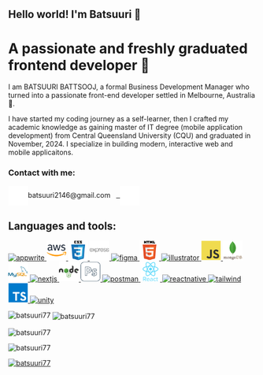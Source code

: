 ## Hello world! I'm Batsuuri 👋

<div>
    <h1>A passionate and freshly graduated frontend developer 🙂</h1>
    <p align="left">
        I am <span className="font-bold">BATSUURI BATTSOOJ</span>, a
        formal Business Development Manager who turned into a passionate
        front-end developer settled in Melbourne, Australia 🙂.
    </p>
    <p align="left">
        I have started my coding journey as a self-learner, then I crafted
        my academic knowledge as gaining master of IT degree (mobile
        application development) from Central Queensland University (CQU)
        and graduated in November, 2024. I specialize in building modern,
        interactive web and mobile applicaitons.
    </p>
    <h3>Contact with me:</h3>
    <p align="left">
        <a>
            <img align="left" src="img/globe-dark.svg" width="40" height="40"/> batsuuri2146@gmail.com
        </a> 
        &nbsp; <a href="https://www.linkedin.com/in/batsuuri-battsooj-b27231b8?lipi=urn%3Ali%3Apage%3Ad_flagship3_profile_view_base_contact_details%3Bn8%2BWsd03QpSWvUaxp9Rqrg%3D%3D" target="blank">
            &nbsp; <img align="center" src="img/linkedin-dark.svg" alt="batsuuri battsooj" height="40" width="40"     />
        </a>
    </p>
    <h2>Languages and tools:</h2>
    <p align="left"> 
        <a href="https://appwrite.io" target="_blank" rel="noreferrer"> 
            <img src="https://www.vectorlogo.zone/logos/appwriteio/appwriteio-icon.svg" alt="appwrite" width="40" height="40"/> 
        </a> 
        <a href="https://aws.amazon.com" target="_blank" rel="noreferrer"> 
            <img src="https://raw.githubusercontent.com/devicons/devicon/master/icons/amazonwebservices/amazonwebservices-original-wordmark.svg" alt="aws" width="40" height="40"/> 
        </a> 
        <a href="https://www.w3schools.com/css/" target="_blank" rel="noreferrer"> 
            <img src="https://raw.githubusercontent.com/devicons/devicon/master/icons/css3/css3-original-wordmark.svg" alt="css3" width="40" height="40"/> 
        </a> 
        <a href="https://expressjs.com" target="_blank" rel="noreferrer"> 
            <img src="https://raw.githubusercontent.com/devicons/devicon/master/icons/express/express-original-wordmark.svg" alt="express" width="40" height="40"/> 
        </a> 
        <a href="https://www.figma.com/" target="_blank" rel="noreferrer"> 
            <img src="https://www.vectorlogo.zone/logos/figma/figma-icon.svg" alt="figma" width="40" height="40"/> 
        </a> 
        <a href="https://www.w3.org/html/" target="_blank" rel="noreferrer"> 
            <img src="https://raw.githubusercontent.com/devicons/devicon/master/icons/html5/html5-original-wordmark.svg" alt="html5" width="40" height="40"/> 
        </a> 
        <a href="https://www.adobe.com/in/products/illustrator.html" target="_blank" rel="noreferrer"> 
            <img src="https://www.vectorlogo.zone/logos/adobe_illustrator/adobe_illustrator-icon.svg" alt="illustrator" width="40" height="40"/> 
        </a> 
        <a href="https://developer.mozilla.org/en-US/docs/Web/JavaScript" target="_blank" rel="noreferrer"> 
            <img src="https://raw.githubusercontent.com/devicons/devicon/master/icons/javascript/javascript-original.svg" alt="javascript" width="40" height="40"/> 
        </a> 
        <a href="https://www.mongodb.com/" target="_blank" rel="noreferrer"> 
            <img src="https://raw.githubusercontent.com/devicons/devicon/master/icons/mongodb/mongodb-original-wordmark.svg" alt="mongodb" width="40" height="40"/> 
        </a> 
        <a href="https://www.mysql.com/" target="_blank" rel="noreferrer"> 
            <img src="https://raw.githubusercontent.com/devicons/devicon/master/icons/mysql/mysql-original-wordmark.svg" alt="mysql" width="40" height="40"/> 
        </a> 
        <a href="https://nextjs.org/" target="_blank" rel="noreferrer"> 
            <img src="https://cdn.worldvectorlogo.com/logos/nextjs-2.svg" alt="nextjs" width="40" height="40"/> </a> <a href="https://nodejs.org" target="_blank" rel="noreferrer"> <img src="https://raw.githubusercontent.com/devicons/devicon/master/icons/nodejs/nodejs-original-wordmark.svg" alt="nodejs" width="40" height="40"/> </a> <a href="https://www.photoshop.com/en" target="_blank" rel="noreferrer"> <img src="https://raw.githubusercontent.com/devicons/devicon/master/icons/photoshop/photoshop-line.svg" alt="photoshop" width="40" height="40"/> </a> <a href="https://postman.com" target="_blank" rel="noreferrer"> <img src="https://www.vectorlogo.zone/logos/getpostman/getpostman-icon.svg" alt="postman" width="40" height="40"/> </a> <a href="https://reactjs.org/" target="_blank" rel="noreferrer"> <img src="https://raw.githubusercontent.com/devicons/devicon/master/icons/react/react-original-wordmark.svg" alt="react" width="40" height="40"/> </a> <a href="https://reactnative.dev/" target="_blank" rel="noreferrer"> <img src="https://reactnative.dev/img/header_logo.svg" alt="reactnative" width="40" height="40"/> </a> <a href="https://tailwindcss.com/" target="_blank" rel="noreferrer"> <img src="https://www.vectorlogo.zone/logos/tailwindcss/tailwindcss-icon.svg" alt="tailwind" width="40" height="40"/> </a> <a href="https://www.typescriptlang.org/" target="_blank" rel="noreferrer"> <img src="https://raw.githubusercontent.com/devicons/devicon/master/icons/typescript/typescript-original.svg" alt="typescript" width="40" height="40"/> </a> <a href="https://unity.com/" target="_blank" rel="noreferrer"> <img src="https://www.vectorlogo.zone/logos/unity3d/unity3d-icon.svg" alt="unity" width="40" height="40"/> </a> </p>
    <p><img align="left" src="https://github-readme-stats.vercel.app/api/top-langs?username=batsuuri77&show_icons=true&locale=en&layout=compact" alt="batsuuri77" /></p>
    <p>&nbsp;<img align="center" src="https://github-readme-stats.vercel.app/api?username=batsuuri77&show_icons=true&locale=en" alt="batsuuri77" /></p>
    <p><img align="center" src="https://github-readme-streak-stats.herokuapp.com/?user=batsuuri77&" alt="batsuuri77" /></p>
</div>
<p align="left"> 
    <img src="https://komarev.com/ghpvc/?username=batsuuri77&label=Profile%20views&color=0e75b6&style=flat" alt="batsuuri77" /> 
</p>
<p align="left"> <a href="https://github.com/ryo-ma/github-profile-trophy"><img src="https://github-profile-trophy.vercel.app/?username=batsuuri77" alt="batsuuri77" /></a> </p>
<p align="left"> <a href="https://twitter.com/" target="blank"><img src="https://img.shields.io/twitter/follow/?logo=twitter&style=for-the-badge" alt="" /></a> </p>
</div>
